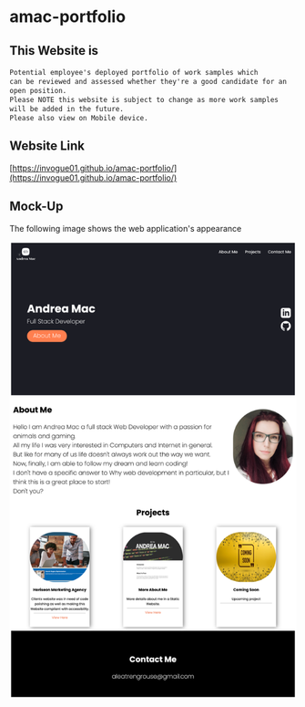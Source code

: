 # amac-portfolio

## This Website is

```
Potential employee's deployed portfolio of work samples which
can be reviewed and assessed whether they're a good candidate for an open position. 
Please NOTE this website is subject to change as more work samples will be added in the future.
Please also view on Mobile device.
```

## Website Link

[https://invogue01.github.io/amac-portfolio/](https://invogue01.github.io/amac-portfolio/)

## Mock-Up

The following image shows the web application's appearance 

![Andrea Mac Portfolio](assets/images/amacPortfolio.png)

